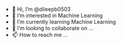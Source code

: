 - 👋 Hi, I’m @dileepb0503
- 👀 I’m interested in Machine Learning
- 🌱 I’m currently learning Machine Learning
- 💞️ I’m looking to collaborate on ...
- 📫 How to reach me ...

<!---
dileepb0503/dileepb0503 is a ✨ special ✨ repository because its `README.md` (this file) appears on your GitHub profile.
You can click the Preview link to take a look at your changes.
--->
